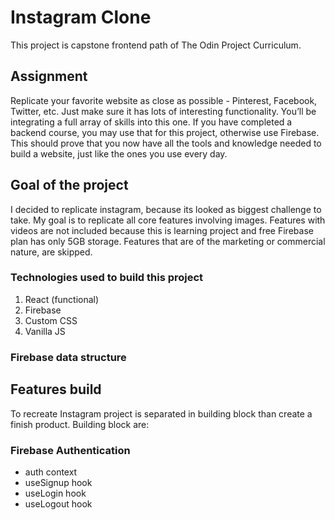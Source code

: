 # Instagram Clone

This project is capstone frontend path of The Odin Project Curriculum.

## Assignment

Replicate your favorite website as close as possible - Pinterest, Facebook, Twitter, etc. Just make sure it has lots of interesting functionality. You’ll be integrating a full array of skills into this one. If you have completed a backend course, you may use that for this project, otherwise use Firebase. This should prove that you now have all the tools and knowledge needed to build a website, just like the ones you use every day.

## Goal of the project

I decided to replicate instagram, because its looked as biggest challenge to take. My goal is to replicate all core features involving images. Features with videos are not included because this is learning project and free Firebase plan has only 5GB storage. Features that are of the marketing or commercial nature, are skipped.

### Technologies used to build this project

1. React (functional)
2. Firebase
3. Custom CSS
4. Vanilla JS

### Firebase data structure

## Features build

To recreate Instagram project is separated in building block than create a finish product. Building block are:

### Firebase Authentication

- auth context
- useSignup hook
- useLogin hook
- useLogout hook
